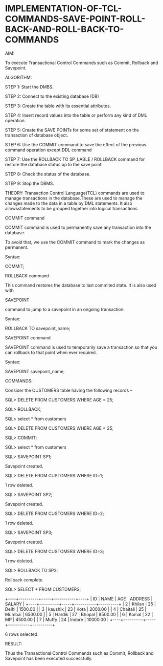 # IMPLEMENTATION-OF-TCL-COMMANDS-SAVE-POINT-ROLL-BACK-AND-ROLL-BACK-TO-COMMANDS

AIM:

To execute Transactional Control Commands such as Commit, Rollback and Savepoint.

ALGORITHM:

STEP 1: Start the DMBS.

STEP 2: Connect to the existing database (DB)

STEP 3: Create the table with its essential attributes.

STEP 4: Insert record values into the table or perform any kind of DML operation.

STEP 5: Create the SAVE POINTs for some set of statement on the transaction of database object. 

STEP 6: Use the COMMIT command to save the effect of the previous command operation except DDL command

STEP 7: Use the ROLLBACK TO SP_LABLE / ROLLBACK command for restore the database status up to the save point

STEP 8: Check the status of the database.

STEP 9: Stop the DBMS.

THEORY:
Transaction Control Language(TCL) commands are used to manage transactions in the database.These are used to manage the changes made to the data in a table by DML statements. It also allowsstatements to be grouped together into logical transactions.

COMMIT command

COMMIT command is used to permanently save any transaction into the database.

To avoid that, we use the COMMIT command to mark the changes as permanent.

Syntax:

COMMIT;

ROLLBACK command

This command restores the database to last commited state. It is also used with

SAVEPOINT

command to jump to a savepoint in an ongoing transaction.

Syntax:

ROLLBACK TO savepoint_name;

SAVEPOINT command

SAVEPOINT command is used to temporarily save a transaction so that you can rollback to that point when ever required.

Syntax:

SAVEPOINT savepoint_name;

COMMANDS:

Consider the CUSTOMERS table having the following records –

SQL> DELETE FROM CUSTOMERS WHERE AGE = 25;

SQL> ROLLBACK;

SQL> select * from customers

SQL> DELETE FROM CUSTOMERS WHERE AGE = 25;

SQL> COMMIT;

SQL> select * from customers

SQL> SAVEPOINT SP1;

Savepoint created.

SQL> DELETE FROM CUSTOMERS WHERE ID=1;

1 row deleted.

SQL> SAVEPOINT SP2;

Savepoint created.

SQL> DELETE FROM CUSTOMERS WHERE ID=2;

1 row deleted.

SQL> SAVEPOINT SP3;

Savepoint created.

SQL> DELETE FROM CUSTOMERS WHERE ID=3;

1 row deleted.

SQL> ROLLBACK TO SP2;

Rollback complete.

SQL> SELECT * FROM CUSTOMERS;

+----+----------+-----+-----------+----+
| ID | NAME | AGE | ADDRESS | SALARY |
+----+----------+-----+-----------+----------+
| 2 | Khilan | 25 | Delhi | 1500.00 |
| 3 | kaushik | 23 | Kota | 2000.00 |
| 4 | Chaitali | 25 | Mumbai | 6500.00 |
| 5 | Hardik | 27 | Bhopal | 8500.00 |
| 6 | Komal | 22 | MP | 4500.00 |
| 7 | Muffy | 24 | Indore | 10000.00 |
+----+----------+-----+-----------+----------+

6 rows selected.

RESULT:

Thus the Transactional Control Commands such as Commit, Rollback and Savepoint has been executed successfully.
